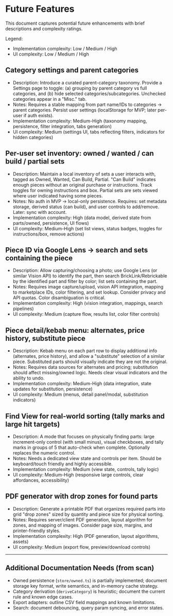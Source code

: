 # Future Features

This document captures potential future enhancements with brief descriptions and complexity ratings.

Legend:
- Implementation complexity: Low / Medium / High
- UI complexity: Low / Medium / High

## Category settings and parent categories
- Description: Introduce a curated parent-category taxonomy. Provide a Settings page to toggle: (a) grouping by parent category vs full categories, and (b) hide selected categories/subcategories. Unchecked categories appear in a "Misc." tab.
- Notes: Requires a stable mapping from part name/IDs to categories → parent categories. Persist user settings (localStorage for MVP; later per-user if auth exists).
- Implementation complexity: Medium-High (taxonomy mapping, persistence, filter integration, tabs generation)
- UI complexity: Medium (settings UI, tabs reflecting filters, indicators for hidden categories)

## Per-user set inventory: owned / wanted / can build / partial sets
- Description: Maintain a local inventory of sets a user interacts with, tagged as Owned, Wanted, Can Build, Partial. "Can Build" indicates enough pieces without an original purchase or instructions. Track toggles for owning instructions and box. Partial sets are sets viewed where user indicated having some pieces.
- Notes: No auth in MVP → local-only persistence. Requires: set metadata storage, derived status (can build), and user controls to add/remove. Later: sync with account.
- Implementation complexity: High (data model, derived state from parts/owned, persistence, UI flows)
- UI complexity: Medium-High (set list views, status badges, toggles for instructions/box, remove actions)

## Piece ID via Google Lens → search and sets containing the piece
- Description: Allow capturing/choosing a photo; use Google Lens (or similar Vision API) to identify the part, then search BrickLink/Rebrickable by the identified part and filter by color; list sets containing the part.
- Notes: Requires image capture/upload, vision API integration, mapping to marketplace IDs, color filtering, and set lookup. Consider privacy and API quotas. Color disambiguation is critical.
- Implementation complexity: High (vision integration, mappings, search pipelines)
- UI complexity: Medium (capture flow, results list, color filter controls)

## Piece detail/kebab menu: alternates, price history, substitute piece
- Description: Kebab menu on each part row to display additional info (alternates, price history), and allow a "substitute" selection of a similar piece. Substituted parts should visually indicate they are not the original.
- Notes: Requires data sources for alternates and pricing; substitution should affect missing/owned logic. Needs clear visual indicators and the ability to undo.
- Implementation complexity: Medium-High (data integration, state updates for substitution, persistence)
- UI complexity: Medium (menus, detail panel/modal, substitution indicators)

## Find View for real-world sorting (tally marks and large hit targets)
- Description: A mode that focuses on physically finding parts: large increment-only control (with small minus), visual checkboxes, and tally marks in groups of 5 that auto-check when complete. Optionally replaces the numeric control.
- Notes: Needs a dedicated view state and controls per item. Should be keyboard/touch friendly and highly accessible.
- Implementation complexity: Medium (view state, controls, tally logic)
- UI complexity: Medium-High (responsive large controls, clear affordances, accessibility)

## PDF generator with drop zones for found parts
- Description: Generate a printable PDF that organizes required parts into grid "drop zones" sized by quantity and piece size for physical sorting.
- Notes: Requires server/client PDF generation, layout algorithm for zones, and mapping of images. Consider page size, margins, and printer-friendly styles.
- Implementation complexity: High (PDF generation, layout algorithms, assets)
- UI complexity: Medium (export flow, preview/download controls)

---

## Additional Documentation Needs (from scan)
- Owned persistence (`store/owned.ts`) is partially implemented; document storage key format, write semantics, and in-memory cache strategy.
- Category derivation (`deriveCategory`) is heuristic; document the current rule and known edge cases.
- Export adapters: outline CSV field mappings and known limitations.
- Search: document debouncing, query param syncing, and error states.
